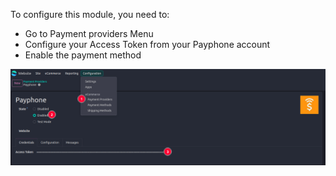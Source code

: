 To configure this module, you need to:

- Go to Payment providers Menu
- Configure your Access Token from your Payphone account
- Enable the payment method

![image](../static/description/configure.png)
